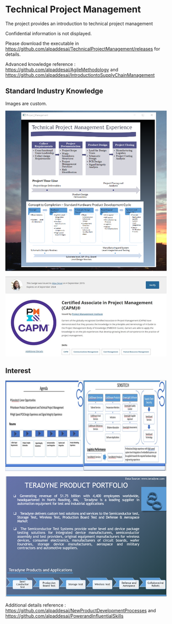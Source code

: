 # Technical Project Management

The project provides an introduction to technical project management 

Confidential information is not displayed. 

Please download the executable in https://github.com/alpaddesai/TechnicalProjectManagement/releases for details. 

Advanced knowledge reference : https://github.com/alpaddesai/AgileMethodology and https://github.com/alpaddesai/IntroductiontoSupplyChainManagement

## Standard Industry Knowledge

Images are custom. 

![image](TPM.png)

![image](CAPM.jpg)

## Interest
![image](image.jpg)

![image](image2.png)

Additional details reference : https://github.com/alpaddesai/NewProductDevelopmentProcesses and https://github.com/alpaddesai/PowerandInfluentialSkills
